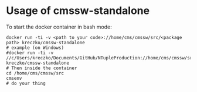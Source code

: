 # Usage of cmssw-standalone
To start the docker container in bash mode:
```
docker run -ti -v <path to your code>://home/cms/cmssw/src/<package path> kreczko/cmssw-standalone
# example (on Windows)
#docker run -ti -v //c/Users/kreczko/Documents/GitHub/NTupleProduction://home/cms/cmssw/src/BristolAnalysis/NTupleTools kreczko/cmssw-standalone
# Then inside the container
cd /home/cms/cmssw/src
cmsenv
# do your thing
```
